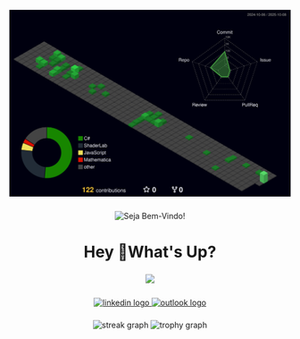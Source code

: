 ![Status](./profile-3d-contrib/profile-night-green.svg)

###

<p align="center">
  <img src="https://capsule-render.vercel.app/api?type=venom&height=200&color=gradient&text=Seja%20Bem-Vindo%20&section=header&reversal=false&fontColor=F3F3F3&fontAlign=50&animation=twinkling&descAlign=60" alt="Seja Bem-Vindo!">
</p>
<h1 align="center">Hey 👋What's Up?</h1>

###

<div align="center">
<p align="center">
  <a href="https://skillicons.dev">
    <img src="https://skillicons.dev/icons?i=html,css,js,cs,dotnet,unity,figma" />
  </a>
</p>
</div>

###

<div align="center">
  <a href="https://www.linkedin.com/in/danilo-santos-lima/">
    <img src="https://img.shields.io/static/v1?message=LinkedIn&logo=linkedin&label=&color=0077B5&logoColor=white&labelColor=&style=for-the-badge" height="25" alt="linkedin logo" />
  </a>
  
  <a href="mailto:danilolim_@outlook.com">
    <img src="https://img.shields.io/static/v1?message=Outlook&logo=linkedin&label=&color=0E4D92&logoColor=white&labelColor=&style=for-the-badge" height="25" alt="outlook logo" />
  </a>

###

<div align="center">
  <img src="https://streak-stats.demolab.com?user=Dan-MK9&locale=en&mode=daily&theme=dracula&hide_border=false&border_radius=5&order=3" height="150" alt="streak graph"  />
  <img src="https://github-profile-trophy.vercel.app?username=Dan-MK9&theme=dracula&column=-1&row=1&margin-w=8&margin-h=8&no-bg=false&no-frame=false&order=4" height="150" alt="trophy graph"  />
</div>
